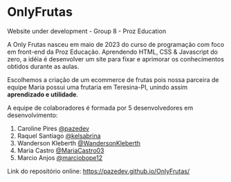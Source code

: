 # OnlyFrutas
 Website under development - Group 8 - Proz Education
 
 A Only Frutas nasceu em maio de 2023 do curso de programação com foco em front-end da Proz Educação.
 Aprendendo HTML, CSS & Javascript do zero, a idéia é desenvolver um site para fixar e aprimorar os conhecimentos obtidos durante as aulas.
 
 Escolhemos a criação de um ecommerce de frutas pois nossa parceira de equipe Maria possui uma frutaria em Teresina-PI, unindo assim <strong>aprendizado e utilidade</strong>.
 
 A equipe de colaboradores é formada por 5 desenvolvedores em desenvolvimento:
 1. Caroline Pires <a href="https://github.com/pazedev">@pazedev</a>
 2. Raquel Santiago <a href="https://github.com/kelsabrina">@kelsabrina</a>
 3. Wanderson Kleberth <a href="https://github.com/WandersonKleberth">@WandersonKleberth</a>
 4. Maria Castro <a href="https://github.com/MariaCastro03">@MariaCastro03</a>
 5. Marcio Anjos <a href="https://github.com/marciobope12">@marciobope12</a>

 Link do repositório online: https://pazedev.github.io/OnlyFrutas/
 
